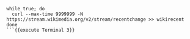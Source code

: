 ```
while true; do
  curl --max-time 9999999 -N https://stream.wikimedia.org/v2/stream/recentchange >> wikirecent
done
```{{execute Terminal 3}}

